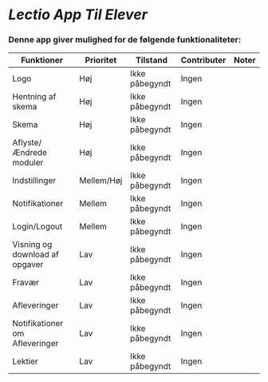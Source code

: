 # *Lectio App Til Elever*

### Denne app giver mulighed for de følgende funktionaliteter:
|Funktioner                           |Prioritet      |Tilstand               |Contributer           |Noter                         |
|-------------------------------------|---------------|-----------------------|----------------------|------------------------------|
|Logo                                 |Høj            |Ikke påbegyndt         |Ingen                 ||
|Hentning af skema                    |Høj            |Ikke påbegyndt         |Ingen                 ||
|Skema                                |Høj            |Ikke påbegyndt         |Ingen                 ||
|Aflyste/Ændrede moduler              |Høj            |Ikke påbegyndt         |Ingen                 ||
|Indstillinger                        |Mellem/Høj     |Ikke påbegyndt         |Ingen                 ||
|Notifikationer                       |Mellem         |Ikke påbegyndt         |Ingen                 ||
|Login/Logout                         |Mellem         |Ikke påbegyndt         |Ingen                 ||
|Visning og download af opgaver       |Lav            |Ikke påbegyndt         |Ingen                 ||
|Fravær                               |Lav            |Ikke påbegyndt         |Ingen                 ||
|Afleveringer                         |Lav            |Ikke påbegyndt         |Ingen                 ||
|Notifikationer om Afleveringer       |Lav            |Ikke påbegyndt         |Ingen                 ||
|Lektier                              |Lav            |Ikke påbegyndt         |Ingen                 ||
